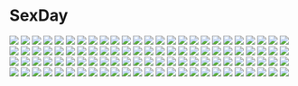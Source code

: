 # SexDay
![](https://konachan.com/jpeg/8c2f7c7f0759df446ac1ac04ae74d964/Konachan.com%20-%20213261%20chara_%28undertale%29%20cropped%20dark%20frisk_%28undertale%29%20short_hair%20tagme_%28artist%29%20undertale.jpg)
![](https://konachan.com/image/98b2bf622e68d55e0dd2e170528fdd4b/Konachan.com%20-%20244108%20animal%20aqua_eyes%20barefoot%20bird%20blue_eyes%20breasts%20cleavage%20cocoon%20dress%20group%20gumi%20meiko%20penguin%20petals%20pink_hair%20red_eyes%20red_hair%20vocaloid%20white.jpg)
![](https://konachan.com/image/3115cdea37edf0f2e2f2d7553a886518/Konachan.com%20-%20119518%20black_hair%20cabbit%20dress%20game_cg%20kai_%28midori_no_umi%29%20long_hair%20michiru_%28midori_no_umi%29%20midori_no_umi%20short_hair%20yukie.jpg)
![](https://konachan.com/image/7af663cab1a42a9dd79cc4159b43cf1c/Konachan.com%20-%20101803%20blush%20hatsune_miku%20shiro_%28octet%29%20vocaloid.jpg)
![](https://konachan.com/image/26fc455a29278156292ac9c26779122d/Konachan.com%20-%2037601%20shigemitsubaki.jpg)
![](https://konachan.com/image/7d620cdd1a4d3af7ea33d0bcb618dfde/Konachan.com%20-%20231394%202girls%20aliasing%20black_eyes%20black_hair%20gloves%20original%20pantyhose%20scarf%20school_uniform%20short_hair%20skirt%20snow%20tree%20uehara_yukihiko%20winter.jpg)
![](https://konachan.com/jpeg/ba9fdb57c8852951d2326083975e6111/Konachan.com%20-%20296515%20amakano_2%20autumn%20blush%20braids%20brown_hair%20building%20green_eyes%20leaves%20long_hair%20pantyhose%20piromizu%20ponytail%20purple_hair%20red_eyes%20skirt%20tie%20wink.jpg)
![](https://konachan.com/jpeg/e1c1cd779fdb27376dd802bdf00f56b4/Konachan.com%20-%20145913%20black_eyes%20black_hair%20blue_eyes%20blush%20breasts%20fang%20harem%20loli%20long_hair%20nipples%20pink_hair%20short_hair%20to_love_ru%20toshi5765%20vector%20yuuki_rito.jpg)
![](https://konachan.com/image/497781875e3efb5f0750357609e7db5c/Konachan.com%20-%20306818%20ass%20blue_eyes%20blue_hair%20clouds%20dress%20hatsune_miku%20long_hair%20panties%20rj_%28lingshih10%29%20sky%20stars%20striped_panties%20sunset%20twintails%20underwear%20vocaloid.jpg)
![](https://konachan.com/jpeg/6c102b6f9317f784cd369f7ce91a885a/Konachan.com%20-%2031136%20food%20game_cg%20gray_hair%20lyrical_lyric%20marmalade%20red_eyes.jpg)
![](https://konachan.com/image/21a86e09153c81eba291767211e7939f/Konachan.com%20-%20305017%20animal%20animal_ears%20anthropomorphism%20apron%20azur_lane%20bird%20blush%20breasts%20catgirl%20cleavage%20food%20green_eyes%20japanese_clothes%20kanola_u%20kimono%20loli.jpg)
![](https://konachan.com/jpeg/55f15f3c824410c85a5d9abae77af3bf/Konachan.com%20-%20192933%20bikini_top%20blush%20chain%20choker%20dark_skin%20demon%20handjob%20koutari_yuu%20male%20penis%20pubic_hair%20rogia%20short_hair%20tail%20thighhighs%20uncensored%20white_hair%20wings.jpg)
![](https://konachan.com/jpeg/67b6b81782f04455ae902a71f924c7d8/Konachan.com%20-%2069516%20animal%20game_cg%20harukazedori_ni_tomarigi_wo_2nd_story%20kawakoshi_saeko%20rabbit%20skyfish.jpg)
![](https://konachan.com/jpeg/8b9a816d23a50ae69a81a20a3600be01/Konachan.com%20-%20229284%20aliasing%20animal%20bird%20black_hair%20bow%20flowers%20headdress%20long_hair%20mika_pikazo%20original%20paper%20purple_eyes%20signed%20thighhighs%20umbrella%20yukata.jpg)
![](https://konachan.com/image/bd051e4bee7e95401d9d3ac56e10e46e/Konachan.com%20-%20176035%20boots%20brown_eyes%20brown_hair%20long_hair%20ookami_ryouko%20ookami-san_to_shichinin_no_nakama-tachi%20shirabi_%28life-is-free%29%20skirt.jpg)
![](https://konachan.com/jpeg/444b5d151dff043d0952406864488997/Konachan.com%20-%20248460%20bikini%20black_hair%20braids%20breasts%20clouds%20long_hair%20navel%20nyanmaru%20purple_eyes%20sky%20swimsuit%20twintails%20water.jpg)
![](https://konachan.com/image/669b9926ef9a1f72f68a9b042e99ea5f/Konachan.com%20-%20302897%202girls%20bed%20blush%20bra%20breasts%20dildo%20gray_hair%20navel%20night%20nipples%20no_bra%20nopan%20original%20panties%20red_eyes%20ribbons%20sex%20twintails%20underwear%20wink%20yuri.jpg)
![](https://konachan.com/jpeg/237ce1b664abbd0d634b35ab5bdfb004/Konachan.com%20-%20287986%20blonde_hair%20close%20green_eyes%20gun%20little_busters%21%20tokido_saya%20transparent%20vector%20weapon.jpg)
![](https://konachan.com/image/9e38e91855aa8f034353b9e5985aa155/Konachan.com%20-%20276750%20braids%20breasts%20brown_eyes%20brown_hair%20gc3%20goblin_slayer%21%20guild_girl_%28goblin_slayer%21%29%20jpeg_artifacts%20long_hair%20naked_shirt%20navel%20no_bra%20ponytail.jpg)
![](https://konachan.com/jpeg/defefa7c19cc9fd8fa21634d3d3d8966/Konachan.com%20-%20202270%20breasts%20cleavage%20dress%20kuria_%28clear_trip_second%29%20onozuka_komachi%20pink_hair%20red_eyes%20touhou.jpg)
![](https://konachan.com/image/c0fdb546ccf3f25ec386912986a37586/Konachan.com%20-%20230449%20fairy%20group%20hat%20long_hair%20mechagirl%20original%20short_hair%20zxq.jpg)
![](https://konachan.com/jpeg/fc3cb50fb95af8e2ff9e764af3af64c8/Konachan.com%20-%20211473%20brown_hair%20game_cg%20glasses%20houjou_akito%20ichiha_nia%20male%20pantyhose%20pink_hair%20short_hair%20sleeping%20tie%20touhikou_game%20train%20yasuyuki.jpg)
![](https://konachan.com/jpeg/76c62d9791cdc6f50466a2c682959a92/Konachan.com%20-%2079153%20halloween%20hat%20mitaonsya%20nonohara_yui%20scan%20tsuki_wa_higashi_ni_hi_wa_nishi_ni%20witch.jpg)
![](https://konachan.com/jpeg/3ba873e44914ce7460d00642446b71ad/Konachan.com%20-%20200156%20apricot_cherry%20ass%20breasts%20game_cg%20glasses%20gray_hair%20nipples%20no_bra%20nopan%20open_shirt%20purple_eyes%20pussy%20short_hair%20skirt%20spread_legs%20uncensored.jpg)
![](https://konachan.com/image/b033093d2e107f31425e172a93d6c721/Konachan.com%20-%20211537%20aliasing%20all_male%20black_hair%20brown_hair%20dark_skin%20dragon%20eyepatch%20gloves%20katana%20male%20ocha_ledee%20ookurikara%20short_hair%20sword%20uniform%20weapon%20yellow_eyes.jpg)
![](https://konachan.com/jpeg/aaff3345b64bc879812ed121c56eda70/Konachan.com%20-%2077650%20game_cg%20iro_ni_ide_ni_keri_waga_koi_wa%20kiss%20ko%7Echa%20long_hair%20tenjo_kikyou%20windmill_%28company%29.jpg)
![](https://konachan.com/jpeg/63adcc532957fabb9b5b0399f8488f2c/Konachan.com%20-%20286720%202girls%20animal_ears%20bath%20blonde_hair%20blue_eyes%20blush%20breasts%20cropped%20foxgirl%20long_hair%20nipples%20nude%20original%20purple_hair%20shower%20tail%20tateha%20wet.jpg)
![](https://konachan.com/image/d7b3e91a98a07d3fbbc57ec6c6fb4802/Konachan.com%20-%20227219%20ayase_eri%20dress%20gloves%20gun%20love_live%21_school_idol_project%20nishikino_maki%20qianqian%20sonoda_umi%20weapon.jpg)
![](https://konachan.com/image/07f606e29926688f3a22cbe457de8eae/Konachan.com%20-%20146622%20bed%20black_hair%20breasts%20cleavage%20fujimaru_%28bluebrand%29%20kirigaya_suguha%20sword_art_online%20tagme.jpg)
![](https://konachan.com/image/7a053779802106da9ef0401975a3b691/Konachan.com%20-%2094187%20azuma_reiji%20black_hair%20breast_hold%20breasts%20claudia_mccunnen%20cleavage%20elen%20gun%20long_hair%20necklace%20phantom_of_inferno%20short_hair%20skirt%20weapon.jpg)
![](https://konachan.com/image/2fac6ed63319394acb183351da729fcf/Konachan.com%20-%20176726%202girls%20bed%20brown_hair%20furukawa_yui%20hanamiya_nagisa%20kestrel%20long_hair%20nude%20purple_eyes%20purple_hair%20sideboob%20ushinawareta_mirai_wo_motomete%20yuri.jpg)
![](https://konachan.com/jpeg/f8d206dc12851904a1ef216d7b75a344/Konachan.com%20-%20255629%202girls%20akemi_homura%20akuma_homura%20bow%20dress%20gloves%20kaname_madoka%20long_hair%20pink_hair%20shuang_ye%20thighhighs%20twintails%20ultimate_madoka%20wings.jpg)
![](https://konachan.com/jpeg/abd1c14ff0af81f4e6bc13d68fe371fd/Konachan.com%20-%20250415%20bow%20fang%20garter_belt%20kedama_milk%20loli%20long_hair%20navel%20necklace%20original%20ponytail%20purple_eyes%20shorts%20stockings%20teddy_bear%20thighhighs%20waifu2x%20wristwear.jpg)
![](https://konachan.com/jpeg/31a06403c0c11cf47083516f6d3b953e/Konachan.com%20-%20296657%20animal%20arknights%20even_%2817245601%29%20magallan_%28arknights%29%20penguin%20watermark.jpg)
![](https://konachan.com/image/efc2e21d894e0484e6ac757d64868eb8/Konachan.com%20-%20211510%20aliasing%20animal%20bird%20breasts%20cleavage%20clouds%20dress%20feathers%20grass%20long_hair%20purple_hair%20staff%20thighhighs%20white_crow.jpg)
![](https://konachan.com/image/789c8aace1b9f33e4400ace006eb2eb4/Konachan.com%20-%2084695%20blue_hair%20braids%20close%20fang%20izayoi_sakuya%20maid%20realistic%20red_eyes%20remilia_scarlet%20sdmaiden%20touhou%20vampire%20white_hair.jpg)
![](https://konachan.com/jpeg/75dca8f5162412edb3d47641d38d557e/Konachan.com%20-%20201533%20black_hair%20feathers%20long_hair%20red_eyes%20reiuji_utsuho%20touhou%20uu_uu_zan%20weapon%20wings.jpg)
![](https://konachan.com/image/17b2cbd16efb9bb4d81d9259db037033/Konachan.com%20-%2068331%20bikini_top%20black_hair%20blue_eyes%20boots%20cape%20chain%20gloves%20katana%20kuroi_mato%20long_hair%20patipat_asavasena%20scar%20shorts%20sword%20underwear%20weapon.jpg)
![](https://konachan.com/image/7e428d695c99ed956a0544adc5a70784/Konachan.com%20-%20210641%20bed%20censored%20cum%20dark_skin%20demon%20fang%20gray_hair%20long_hair%20original%20panties%20penis%20pussy%20red_eyes%20rudowa%20sex%20spread_legs%20succubus%20underwear%20wings.jpg)
![](https://konachan.com/image/628faf9c521f793b71489fdfa3897f62/Konachan.com%20-%20268723%20ball%20bikini%20blush%20bow%20breasts%20cleavage%20clouds%20dress%20fang%20group%20hat%20headband%20loli%20long_hair%20navel%20original%20rainbow%20sky%20swimsuit%20twintails%20water%20wink.jpg)
![](https://konachan.com/image/cad3e1f874f6086d61ba224cc1dc4477/Konachan.com%20-%20138468%20ball%20bicycle%20blue_eyes%20blue_hair%20book%20boots%20camera%20computer%20drink%20fan%20gloves%20guitar%20gun%20hat%20navel%20necklace%20paper%20shorts%20sport%20touhou%20twintails%20weapon.jpg)
![](https://konachan.com/jpeg/8c091c7ccc0d28c58f9af797688db0d7/Konachan.com%20-%20185021%20aina_ashwin%20clochette%20game_cg%20long_hair%20male%20nipples%20nopan%20open_shirt%20panties%20pussy%20pussy_juice%20shintaro%20uncensored%20underwear%20white_hair.jpg)
![](https://konachan.com/image/0ae1188be29daea5c1820c77c704e3e2/Konachan.com%20-%2025208%20black_hair%20blonde_hair%20food%20ichigo_100%20manaka_junpei%20nishino_tsukasa%20school_uniform%20sky%20toujou_aya.jpg)
![](https://konachan.com/image/b66aa571d5088afd369a3426ac6f4028/Konachan.com%20-%20157213%20breasts%20censored%20elina%20footjob%20nipples%20penis%20queen%27s_blade%20reina%20sethxzoe.jpg)
![](https://konachan.com/jpeg/ee9470419c4263e16ae8416bc5fc6925/Konachan.com%20-%20243168%203d%20clouds%20deff00%20grass%20nobody%20original%20realistic%20scenic%20sky.jpg)
![](https://konachan.com/image/961108447d7a1b11ad9ee203631d9c3e/Konachan.com%20-%20125871%20kiriya_nozomi%20mayoi_neko_overrun%21%20serizawa_fumino%20umenomori_chise.jpg)
![](https://konachan.com/image/97e7d7dd20f08a65cdf2cc4f86cb1675/Konachan.com%20-%20161601%202girls%20blue_eyes%20green_eyes%20green_hair%20hatsune_miku%20megurine_luka%20microphone%20pink_hair%20school_uniform%20sinzire%20vocaloid%20wink.jpg)
![](https://konachan.com/jpeg/a55ea4ed5ae16fde715402aecf1be2a2/Konachan.com%20-%20239049%20ass%20barefoot%20blue_eyes%20blush%20breasts%20brown_hair%20genya67%20no_bra%20nopan%20viktoriya_ivanovna_serebryakov%20youjo_senki.jpg)
![](https://konachan.com/image/8efdb33effdedddb8ec83e24dd16f70e/Konachan.com%20-%2040082%20brown_hair%20galge.com%20logo%20loli%20mizui_kaou%20panties%20school_uniform%20skirt%20tagme%20underwear.jpg)
![](https://konachan.com/jpeg/4c5969afd94dd76a3bb1e66980bba6f7/Konachan.com%20-%20121551%20aqua_eyes%20black_hair%20game_cg%20kunitomo_miori%20pulltop%20shinsei_ni_shite_okasubekarazu%20watari_masahito.jpg)
![](https://konachan.com/image/d2376ba545d4476cb264a64592eb8973/Konachan.com%20-%20126198%20blonde_hair%20collet%20dress%20flowers%20hat%20original%20transparent.gif)
![](https://konachan.com/jpeg/1b9a9380771edf7090ccb43d5ae528c6/Konachan.com%20-%20121067%20akemi_homura%20long_hair%20mahou_shoujo_madoka_magica%20namie-kun%20tagme.jpg)
![](https://konachan.com/image/dda2baa2cc919d5aef821fd80bda0bc3/Konachan.com%20-%20115944%20goggles%20green_eyes%20green_hair%20gumi%20underboob%20vocaloid.jpg)
![](https://konachan.com/jpeg/8901e9d5b69a63393ac11aff9cb13133/Konachan.com%20-%20242495%20building%20clouds%20flowers%20grass%20original%20ox_%28baallore%29%20scenic%20sky%20stairs%20tree%20water%20waterfall%20windmill.jpg)
![](https://konachan.com/jpeg/64900860b78a2516b8fe7de2d93afbf2/Konachan.com%20-%20200134%202girls%20blue_eyes%20brown_hair%20gloves%20grass%20gray_eyes%20gray_hair%20hayashi_kewi%20long_hair%20original%20pantyhose%20short_hair%20staff%20sword%20tree%20water%20weapon.jpg)
![](https://konachan.com/jpeg/8e89261dab364b8f621b5fd87a21cd09/Konachan.com%20-%20249542%202girls%20game_cg%20kagome%20minakami_yuki%20school_uniform%20shoujo_ai%20subarashiki_hibi%20tie%20wakatsuki_kagami.jpg)
![](https://konachan.com/jpeg/c69fa7a43906753a76a06d76058640c2/Konachan.com%20-%20256265%20barefoot%20bra%20brown_hair%20inuzuka_bouru%20long_hair%20makise_kurisu%20navel%20panties%20purple_eyes%20scan%20steins%3Bgate%20underwear.jpg)
![](https://konachan.com/jpeg/af23759475dc68d46a6bb0acf93e1430/Konachan.com%20-%20297210%20black_hair%20cropped%20forest%20landscape%20original%20pigsomedom%20rope%20scenic%20school_uniform%20short_hair%20skirt%20stairs%20torii%20tree%20umbrella.jpg)
![](https://konachan.com/jpeg/c9568b5e7af3ee4b5419ffed6b4363c9/Konachan.com%20-%20176488%20blonde_hair%20blue_eyes%20bow%20doronoki%20gloves%20kagamine_rin%20kneehighs%20short_hair%20shorts%20vocaloid.jpg)
![](https://konachan.com/image/a81675fa9d3b25ba86a0eb57e4fc6f3c/Konachan.com%20-%20303976%20aqua_eyes%20bed%20blush%20braids%20cosplay%20cropped%20dress%20headband%20kagura_nana%20linz_%28linzimmm%29%20long_hair%20maid%20nanakagu_karatou_ch..jpg)
![](https://konachan.com/image/9a8037600131be2727a821d467b40fc2/Konachan.com%20-%2096726%20black_hair%20kuchibiru_%28lipblue%29%20rain%20school_uniform%20short_hair%20sky%20tagme%20umbrella%20water%20wet.jpg)
![](https://konachan.com/image/9953437fa82268aa647dcae7723f133b/Konachan.com%20-%20280044%20apron%20bikini%20braids%20building%20city%20clouds%20garter%20headdress%20maid%20motorcycle%20ruins%20saber%20saber_alter%20seol%20short_hair%20sky%20sunset%20swimsuit%20thighhighs.jpg)
![](https://konachan.com/jpeg/60c8b3617d0eb818f6a24e8c8e3a4458/Konachan.com%20-%20159536%202girls%20dress%20feathers%20horns%20irie_jun%20long_hair%20original%20pointed_ears%20wings.jpg)
![](https://konachan.com/image/52c44509f5ebcb4ed950b85b7e4e571f/Konachan.com%20-%20216926%20cigarette%20gloves%20leaves%20original%20pink%20polychromatic%20short_hair%20smoking%20syo5.jpg)
![](https://konachan.com/image/71ad7fa1ce22fd9c5a470231349c3e94/Konachan.com%20-%20147444%20bed%20purple_eyes%20purple_hair%20tagme.jpg)
![](https://konachan.com/image/99a058f41fc7db52acfb8d579c3d1dc4/Konachan.com%20-%20104274%20brown_hair%20green_eyes%20hyperdimension_neptunia_mk2%20if.jpg)
![](https://konachan.com/jpeg/2b94dd8ed7bcadbdf452d638fab4dec7/Konachan.com%20-%2067603%20all_male%20imitation_black_%28vocaloid%29%20kagamine_len%20kaito%20kamui_gakupo%20male%20vocaloid.jpg)
![](https://konachan.com/jpeg/8f48b4ae5d198d15067d06ee752f0ffa/Konachan.com%20-%20294600%20animal_ears%20autumn%20bra%20breasts%20cleavage%20elbow_gloves%20foxgirl%20gloves%20leaves%20panties%20red_eyes%20see_through%20tail%20thighhighs%20underwear%20white_hair.jpg)
![](https://konachan.com/jpeg/2553b7a53884a2b3e429facacf173d5c/Konachan.com%20-%20259602%20black_hair%20blue_eyes%20coffee-kizoku%20gloves%20kneehighs%20long_hair%20original%20scan%20school_uniform%20shiramine_rika%20third-party_edit%20white.jpg)
![](https://konachan.com/image/f98fd4e0d7c8c0ab1604d99f92971549/Konachan.com%20-%20271753%20krokobyaka%20loli%20magic%20navel%20nipples%20nude%20original%20pointed_ears%20short_hair%20signed%20tattoo.jpg)
![](https://konachan.com/image/ab701cd18876056508d6870bbff7ba5b/Konachan.com%20-%2081995%203d%20brown_eyes%20brown_hair%20close%20neo_steam%20tagme%20weapon.jpg)
![](https://konachan.com/image/0d03d2b7ab9e3d17e9f3433a01740a73/Konachan.com%20-%20194413%20aliasing%20black_hair%20blue_hair%20blush%20brown_eyes%20chibi%20gray_hair%20green_eyes%20group%20headband%20kojiro_d%20long_hair%20short_hair%20skirt%20thighhighs%20twintails.jpg)
![](https://konachan.com/jpeg/98ac5e6f80c1692ac77cadf1ded2a1f4/Konachan.com%20-%209485%20komatsu_eiji%20mechagirl%20tagme.jpg)
![](https://konachan.com/image/58598d0cf710ba520461a5f05adaaed2/Konachan.com%20-%20178429%20blue_eyes%20blue_hair%20bow%20braids%20gloves%20gun%20headdress%20izayoi_sakuya%20short_hair%20sniper%20touhou%20translation_request%20weapon.jpg)
![](https://konachan.com/image/58dd2cec3152c57b2a243e41139cd84a/Konachan.com%20-%2037229%20bra-ban%21%20ebihara_minase%20kobuichi%20muririn%20yuzusoft.jpg)
![](https://konachan.com/jpeg/c2cc246b3cff4f7cc43e38b5e8418e3c/Konachan.com%20-%20247390%20blush%20bow%20breasts%20dress%20green_eyes%20gun%20hat%20little_busters%21%20long_hair%20male%20sideboob%20tokido_saya%20weapon%20white%20zen.jpg)
![](https://konachan.com/image/b060f3ade836229331598ab0e8b52800/Konachan.com%20-%2063462%20favorite%20game_cg%20hoshizora_no_memoria%20tagme.jpg)
![](https://konachan.com/jpeg/24d63172f0fd5ba94a89746ff8d1a1a7/Konachan.com%20-%20138906%20fault%20game_cg%20kamiwazumi_maya%20long_hair%20panties%20purple_hair%20skirt%20taka_tony%20underwear%20upskirt%20waitress.jpg)
![](https://konachan.com/jpeg/9eb98077b1d7a4e2015ec323d9782a0d/Konachan.com%20-%20271986%20aqua_eyes%20clouds%20dress%20flowers%20garter%20granblue_fantasy%20green_eyes%20long_hair%20lyria_%28granblue_fantasy%29%20rowya%20sky%20waifu2x%20wristwear.jpg)
![](https://konachan.com/jpeg/e833ae1ff1b893fc0b2377a2c71045f1/Konachan.com%20-%20240028%20akiyama_mio%20black_hair%20blonde_hair%20brown_eyes%20brown_hair%20group%20headband%20hirasawa_yui%20instrument%20k-on%21%20long_hair%20sunset%20tainaka_ritsu%20tears%20waifu2x.jpg)
![](https://konachan.com/jpeg/1df7f9ec743c9f5dd913da757efc2379/Konachan.com%20-%20173942%20asasaka_tokiya%20black_hair%20game_cg%20headband%20hulotte%20ikegami_akane%20long_hair%20male%20red_eyes%20ribbons%20school_uniform%20sunset%20toshima_maina.jpg)
![](https://konachan.com/image/be032862ff6253d759ff64bb64a7a3f4/Konachan.com%20-%20292593%20bou_nin%20brown_hair%20clouds%20grass%20landscape%20long_hair%20original%20polychromatic%20scenic%20sky%20sunset%20tree%20twintails.jpg)
![](https://konachan.com/jpeg/56e28836655c04a7f5e55cf6bc209013/Konachan.com%20-%20127934%20bomi%20bondage%20breasts%20censored%20game_cg%20ishida_mitsuna%20molamola_software%20nipples%20panties%20pink_hair%20sex%20short_hair%20topless%20underwear%20wet.jpg)
![](https://konachan.com/image/a1b01a6c0c0060609d37f037c1379c9f/Konachan.com%20-%20239111%20armor%20gray_hair%20haik%20horns%20long_hair%20original%20weapon.jpg)
![](https://konachan.com/image/846245c4e02b19bee7e5f822b796daee/Konachan.com%20-%2014389%20club_maniax%20horns%20hug%20moon%20nakamura_tatsunori.jpg)
![](https://konachan.com/jpeg/2140302f6d3fb81d83f1e9c3edab2602/Konachan.com%20-%20246333%20blush%20long_hair%20namori%20pink_eyes%20pink_hair%20sugiura_ayano%20third-party_edit%20yuru_yuri.jpg)
![](https://konachan.com/jpeg/c94c7d72468312d73746c5e8492dff38/Konachan.com%20-%20112089%202girls%20bell%20black_hair%20blue_eyes%20catgirl%20choker%20flowers%20headdress%20long_hair%20neko_works%20nekopara%20original%20pink_hair%20sayori%20scan%20tail%20thighhighs.jpg)
![](https://konachan.com/image/6d0c91b6abf166d2a48b3453729d6bb5/Konachan.com%20-%2022189%20ai_yori_aoshi%20sakuraba_aoi.jpg)
![](https://konachan.com/image/c4503510612deaf2dd771eed23db1ecc/Konachan.com%20-%20125533%20blush%20green_eyes%20green_hair%20kagiyama_hina%20long_hair%20lzh%20touhou%20water.jpg)
![](https://konachan.com/image/9f4a78340c447bfbe9ff61bf05ae4f56/Konachan.com%20-%2012974%20tagme.jpg)
![](https://konachan.com/image/40bf6d3e64df014b14a98e010ab4c262/Konachan.com%20-%20167053%20axl%20bra%20breasts%20brown_hair%20cleavage%20elbow_gloves%20garter_belt%20gloves%20green_eyes%20long_hair%20necklace%20panties%20senomoto_hisashi%20stockings%20underwear.jpg)
![](https://konachan.com/image/e628d8ecbbe17b2d4ce772a1e9de3861/Konachan.com%20-%20138976%20building%20cage%20decck%20fan%20original%20thighhighs%20umbrella.jpg)
![](https://konachan.com/image/fed85408653618cf6cdedea5903a79b5/Konachan.com%20-%20260810%20aoi_%28buzhuen444%29%20aqua_eyes%20candy%20clouds%20darling_in_the_franxx%20dress%20headband%20horns%20lollipop%20long_hair%20pantyhose%20pink_hair%20sky%20uniform%20water%20zero_two.jpg)
![](https://konachan.com/jpeg/c81e9834057348ebfce911b15f05afa8/Konachan.com%20-%20179105%20blush%20breasts%20censored%20game_cg%20kusunoki_chitose%20long_hair%20love_of_renai_koutei_of_love%21%20nipples%20oozora_itsuki%20pink_eyes%20pink_hair%20sex%20thighhighs.jpg)
![](https://konachan.com/image/4a684bc4e5525e89ca77251561ce80ea/Konachan.com%20-%2024066%20all_male%20ipod%20male%20naruto%20orange%20parody%20silhouette%20uchiha_sasuke.jpg)
![](https://konachan.com/image/536291ca9ffcf0e0dce777e14e2e8633/Konachan.com%20-%2089364%20hug%20kagamine_len%20kagamine_rin%20male%20polychromatic%20vocaloid.jpg)
![](https://konachan.com/image/cea16ad8d829a542a78228c6461fea88/Konachan.com%20-%20168742%20blue_hair%20boots%20bow%20brown_eyes%20dress%20flowers%20food%20fruit%20hat%20hinanawi_tenshi%20long_hair%20masakichi%20petals%20scan%20sword%20touhou%20weapon.jpg)
![](https://konachan.com/image/185b9d81a70b3f3caa175be8373d7bc0/Konachan.com%20-%20292457%202girls%20bikini%20blush%20braids%20breasts%20catgirl%20cleavage%20drink%20gloves%20green_eyes%20long_hair%20navel%20swimsuit%20tail%20thighhighs%20white_hair%20yellow_eyes.jpg)
![](https://konachan.com/jpeg/d74510419c4b3dbaf7bad50e14bd7e71/Konachan.com%20-%2049370%20akiakane%20kagamine_rin%20migikata_no_chou_%28vocaloid%29%20monochrome%20vocaloid.jpg)
![](https://konachan.com/jpeg/3654d3d0c42af2f59a1c1da866a50ba2/Konachan.com%20-%2089218%202girls%20chibi%20kagiyama_hina%20kawashiro_nitori%20touhou%20white%20yamirou.jpg)
